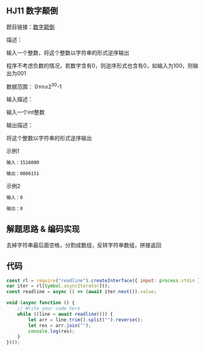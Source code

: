 ## HJ11 数字颠倒
题目链接：[数字颠倒](https://www.nowcoder.com/practice/ae809795fca34687a48b172186e3dafe?tpId=37&tqId=21234&rp=1&ru=/exam/oj/ta&qru=/exam/oj/ta&sourceUrl=%2Fexam%2Foj%2Fta%3FtpId%3D37&difficulty=undefined&judgeStatus=undefined&tags=&title=)

描述：

输入一个整数，将这个整数以字符串的形式逆序输出

程序不考虑负数的情况，若数字含有0，则逆序形式也含有0，如输入为100，则输出为001


数据范围： 0≤n≤2<sup>30</sup>-1

输入描述：

输入一个int整数


输出描述：

将这个整数以字符串的形式逆序输出

示例1
```html
输入：1516000

输出：0006151
```

示例2
```html
输入：0

输出：0
```


## 解题思路 & 编码实现
去掉字符串最后面空格，分割成数组，反转字符串数组，拼接返回

## 代码

```javascript
const rl = require("readline").createInterface({ input: process.stdin });
var iter = rl[Symbol.asyncIterator]();
const readline = async () => (await iter.next()).value;

void (async function () {
    // Write your code here
    while ((line = await readline())) {
        let arr = line.trim().split("").reverse();
        let res = arr.join("");
        console.log(res);
    }
})();
```